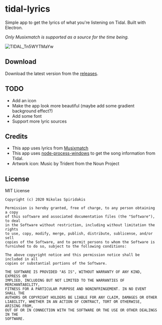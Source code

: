 # tidal-lyrics
Simple app to get the lyrics of what you're listening on Tidal. Built with Electron.

*Only Musixmatch is supported as a source for the time being.*

![TIDAL_Tn5WYTMaYw](https://user-images.githubusercontent.com/30593419/92815093-92cce180-f3cc-11ea-8960-76bf60fd9f34.png)

## Download
Download the latest version from the [releases](https://github.com/1nikolas/tidal-lyrics/releases).

## TODO
- Add an icon
- Make the app look more beautiful (maybe add some gradient background effect?)
- Add some font
- Support more lyric sources

## Credits
- This app uses lyrics from [Musixmatch](https://www.musixmatch.com/)
- This app uses [node-process-windows](https://github.com/bryphe/node-process-windows) to get the song information from Tidal.
- Artwork icon: Music by Trident from the Noun Project

## License
MIT License

```
Copyright (c) 2020 Nikolas Spiridakis

Permission is hereby granted, free of charge, to any person obtaining a copy
of this software and associated documentation files (the "Software"), to deal
in the Software without restriction, including without limitation the rights
to use, copy, modify, merge, publish, distribute, sublicense, and/or sell
copies of the Software, and to permit persons to whom the Software is
furnished to do so, subject to the following conditions:

The above copyright notice and this permission notice shall be included in all
copies or substantial portions of the Software.

THE SOFTWARE IS PROVIDED "AS IS", WITHOUT WARRANTY OF ANY KIND, EXPRESS OR
IMPLIED, INCLUDING BUT NOT LIMITED TO THE WARRANTIES OF MERCHANTABILITY,
FITNESS FOR A PARTICULAR PURPOSE AND NONINFRINGEMENT. IN NO EVENT SHALL THE
AUTHORS OR COPYRIGHT HOLDERS BE LIABLE FOR ANY CLAIM, DAMAGES OR OTHER
LIABILITY, WHETHER IN AN ACTION OF CONTRACT, TORT OR OTHERWISE, ARISING FROM,
OUT OF OR IN CONNECTION WITH THE SOFTWARE OR THE USE OR OTHER DEALINGS IN THE
SOFTWARE.
```
